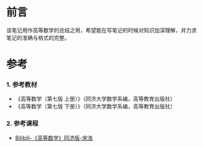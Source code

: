 # 前言
该笔记用作高等数学的总结之用，希望能在写笔记的时候对知识加深理解，并力求笔记的准确与格式的完整。

# 参考
### 1. 参考教材
- 《高等数学（第七版 上册）》（同济大学数学系编，高等教育出版社）
- 《高等数学（第七版 下册）》（同济大学数学系编，高等教育出版社）

### 2. 参考课程
- [Bilibili-《高等数学》同济版-宋浩](https://www.bilibili.com/video/BV1Eb411u7Fw?spm_id_from=333.1007.top_right_bar_window_custom_collection.content.click)